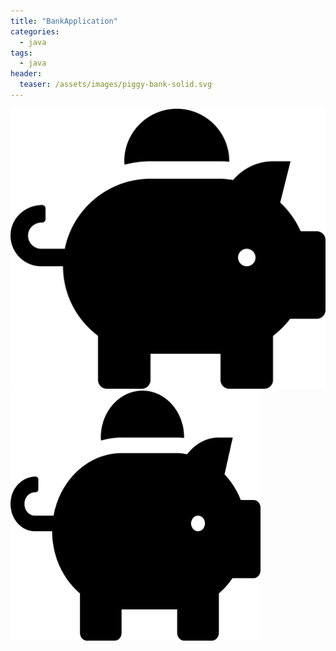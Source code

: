 ```yaml
---
title: "BankApplication"
categories:
  - java
tags:
  - java
header:
  teaser: /assets/images/piggy-bank-solid.svg
---
```

![](/assets/images/piggy-bank-solid.svg)
<a href="https://github.com/Youngyoon-1/bankapplication" target="_blank" title="GitHub repository"><img src="/assets/images/piggy-bank-solid.svg" height="400px" width="400px"></a>
